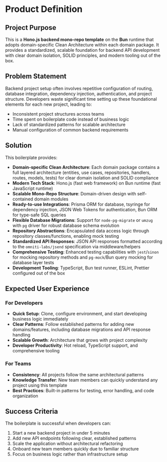 # Product Definition

## Project Purpose

This is a **Hono.js backend mono-repo template** on the **Bun** runtime that adopts domain-specific Clean Architecture within each domain package. It provides a standardized, scalable foundation for backend API development with clear domain isolation, SOLID principles, and modern tooling out of the box.

## Problem Statement

Backend project setup often involves repetitive configuration of routing, database integration, dependency injection, authentication, and project structure. Developers waste significant time setting up these foundational elements for each new project, leading to:

- Inconsistent project structures across teams
- Time spent on boilerplate code instead of business logic
- Lack of standardized patterns for scalable architecture
- Manual configuration of common backend requirements

## Solution

This boilerplate provides:

- **Domain-specific Clean Architecture**: Each domain package contains a full layered architecture (entities, use cases, repositories, handlers, routes, models, tests) for clear domain isolation and SOLID compliance
- **Modern Tech Stack**: Hono.js (fast web framework) on Bun runtime (fast JavaScript runtime)
- **Scalable Mono-Repo Structure**: Domain-driven design with self-contained domain modules
- **Ready-to-use Integrations**: Prisma ORM for database, tsyringe for dependency injection, JSON Web Tokens for authentication, Bun ORM for type-safe SQL queries
- **Flexible Database Migrations**: Support for `node-pg-migrate` or `umzug` with `pg` driver for robust database schema evolution
- **Repository Abstractions**: Encapsulated data access logic through repository classes/functions, enabling mock testing
- **Standardized API Responses**: JSON API responses formatted according to the `omniti-labs/jsend` specification via middleware/helpers
- **Comprehensive Testing**: Enhanced testing capabilities with `jest`/`sinon` for mocking repository methods and `pg-mock`/Bun query mocking for database layer tests
- **Development Tooling**: TypeScript, Bun test runner, ESLint, Prettier configured out of the box

## Expected User Experience

### For Developers

- **Quick Setup**: Clone, configure environment, and start developing business logic immediately
- **Clear Patterns**: Follow established patterns for adding new domains/features, including database migrations and API response handling
- **Scalable Growth**: Architecture that grows with project complexity
- **Developer Productivity**: Hot reload, TypeScript support, and comprehensive tooling

### For Teams

- **Consistency**: All projects follow the same architectural patterns
- **Knowledge Transfer**: New team members can quickly understand any project using this template
- **Best Practices**: Built-in patterns for testing, error handling, and code organization

## Success Criteria

The boilerplate is successful when developers can:

1. Start a new backend project in under 5 minutes
2. Add new API endpoints following clear, established patterns
3. Scale the application without architectural refactoring
4. Onboard new team members quickly due to familiar structure
5. Focus on business logic rather than infrastructure setup
